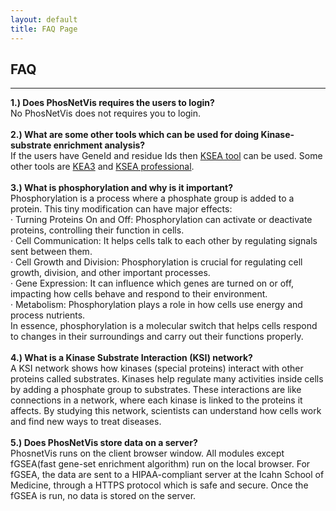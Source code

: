 ```yaml
---
layout: default
title: FAQ Page
---
```


FAQ
---
---
<b>1.) Does PhosNetVis requires the users to login?</b>
<br>
No PhosNetVis does not requires you to login.
<br>
<br>
<b>2.) What are some other tools which can be used for doing Kinase-substrate enrichment analysis?</b>
<br>
If the users have GeneId and residue Ids then <a href="https://casecpb.shinyapps.io/ksea/" target="_blank">KSEA tool</a> can be used. Some other tools are <a href="https://maayanlab.cloud/kea3/" target="_blank">KEA3</a> and <a href="https://github.com/CutillasLab/KSEA_professional" target="_blank">KSEA professional</a>.
<br>
<br>
<b>3.) What is phosphorylation and why is it important?</b>
<br>
Phosphorylation is a process where a phosphate group is added to a protein. This tiny modification can have major effects:<br>
·  	Turning Proteins On and Off: Phosphorylation can activate or deactivate proteins, controlling their function in cells.<br>
·  	Cell Communication: It helps cells talk to each other by regulating signals sent between them.<br>
·  	Cell Growth and Division: Phosphorylation is crucial for regulating cell growth, division, and other important processes.<br>
·  	Gene Expression: It can influence which genes are turned on or off, impacting how cells behave and respond to their environment.<br>
·  	Metabolism: Phosphorylation plays a role in how cells use energy and process nutrients.<br>
In essence, phosphorylation is a molecular switch that helps cells respond to changes in their surroundings and carry out their functions properly.
<br>
<br>
<b>4.) What is a Kinase Substrate Interaction (KSI) network?</b>
<br>
A KSI network shows how kinases (special proteins) interact with other proteins called substrates. Kinases help regulate many activities inside cells by adding a phosphate          group to substrates. These interactions are like connections in a network, where each kinase is linked to the proteins it affects. By studying this network, scientists can          understand how cells work and find new ways to treat diseases.
<br>
<br>
<b>5.) Does PhosNetVis store data on a server?</b>
<br>
PhosnetVis runs on the client browser window. All modules except fGSEA(fast gene-set enrichment algorithm) run on the local browser. For fGSEA, the data are sent to a HIPAA-compliant server at the Icahn School of Medicine, through a HTTPS protocol which is safe and secure. Once the fGSEA is run, no data is stored on the server.


